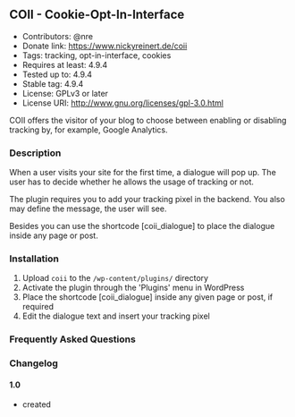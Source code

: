 

## COII - Cookie-Opt-In-Interface

* Contributors: @nre
* Donate link: https://www.nickyreinert.de/coii
* Tags: tracking, opt-in-interface, cookies
* Requires at least: 4.9.4
* Tested up to: 4.9.4
* Stable tag: 4.9.4
* License: GPLv3 or later
* License URI: http://www.gnu.org/licenses/gpl-3.0.html

COII offers the visitor of your blog to choose between enabling or disabling tracking by, for example, Google Analytics.

### Description

When a user visits your site for the first time, a dialogue will pop up. The user has to decide whether he allows the usage of tracking or not.

The plugin requires you to add your tracking pixel in the backend. You also may define the message, the user will see.

Besides you can use the shortcode [coii_dialogue] to place the dialogue inside any page or post.

### Installation

1. Upload `coii` to the `/wp-content/plugins/` directory
2. Activate the plugin through the 'Plugins' menu in WordPress
3. Place the shortcode [coii_dialogue] inside any given page or post, if required
4. Edit the dialogue text and insert your tracking pixel

### Frequently Asked Questions

### Changelog

#### 1.0 
* created
